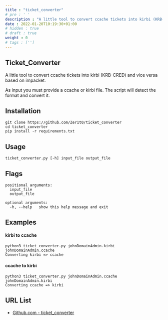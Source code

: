 ```yaml
---
title : "ticket_converter"
# pre : ' '
description : "A little tool to convert ccache tickets into kirbi (KRB-CRED) and vice versa based on impacket."
date : 2022-01-20T10:19:30+01:00
# hidden : true
# draft : true
weight : 0
# tags : ['']
---
```


## Ticket_Converter

A little tool to convert ccache tickets into kirbi (KRB-CRED) and vice versa based on impacket.

As input you must provide a ccache or kirbi file. The script will detect the format and convert it.

## Installation

```plain
git clone https://github.com/Zer1t0/ticket_converter
cd ticket_converter
pip install -r requirements.txt
```

## Usage

```plain
ticket_converter.py [-h] input_file output_file
```

## Flags

```plain
positional arguments:
  input_file
  output_file

optional arguments:
  -h, --help   show this help message and exit
```

## Examples

#### kirbi to ccache

```plain
python3 ticket_converter.py johnDomainAdmin.kirbi johnDomainAdmin.ccache
Converting kirbi => ccache
```

#### ccache to kirbi

```plain
python3 ticket_converter.py johnDomainAdmin.ccache johnDomainAdmin.kirbi
Converting ccache => kirbi
```

## URL List

* [Github.com - ticket_converter](https://github.com/Zer1t0/ticket_converter)
